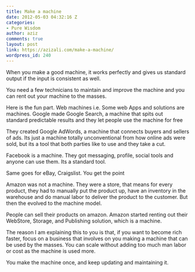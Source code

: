 ```yaml
---
title: Make a machine
date: 2012-05-03 04:32:16 Z
categories:
- Pure Wisdom
author: aziz
comments: true
layout: post
link: https://azizali.com/make-a-machine/
wordpress_id: 240
---
```


When you make a good machine, it works perfectly and gives us standard output if the input is consistent as well.

You need a few technicians to maintain and improve the machine and you can rent out your machine to the masses.

Here is the fun part. Web machines i.e. Some web Apps and solutions are machines. Google made Google Search, a machine that spits out standard predictable results and they let people use the machine for free

They created Google AdWords, a machine that connects buyers and sellers of ads. Its just a machine totally unconventional from how online ads were sold, but its a tool that both parties like to use and they take a cut.

Facebook is a machine. They got messaging, profile, social tools and anyone can use them. Its a standard tool.

Same goes for eBay, Craigslist. You get the point

Amazon was not a machine. They were a store, that means for every product, they had to manually put the product up, have an inventory in the warehouse and do manual labor to deliver the product to the customer. But then the evolved to the machine model.

People can sell their products on amazon. Amazon started renting out their WebStore, Storage, and Publishing solution, which is a machine.

The reason I am explaining this to you is that, if you want to become rich faster, focus on a business that involves on you making a machine that can be used by the masses. You can scale without adding too much man labor or cost as the machine is used more.

You make the machine once, and keep updating and maintaining it.
